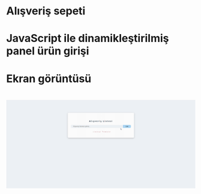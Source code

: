 # Alışveriş sepeti 

# JavaScript ile  dinamikleştirilmiş panel ürün girişi

# Ekran görüntüsü

# ![](sepet.gif)
